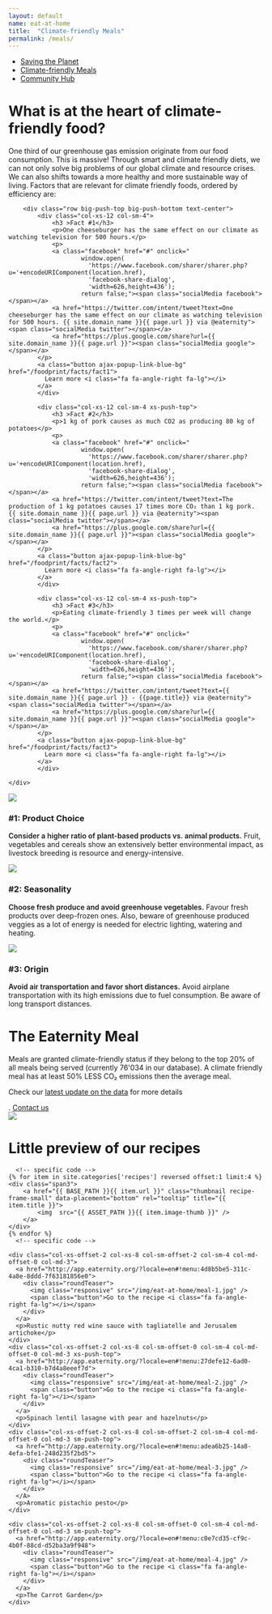 ```yaml
---
layout: default
name: eat-at-home
title:  "Climate-friendly Meals"
permalink: /meals/
---
```


<div class="container hidden-xs">
	<div class="row">
		<div class="col-xs-12 text-center">
			<ul class="subNavigation">
				<a href="/foodprint/"><li>Saving the Planet</li></a>
				<a href="/meals"><li class="current">Climate-friendly Meals</li></a>
				<!-- <a href="/meals/restaurants"><li>Eaternity-Restaurants</li></a> -->
				<a href="/meals/hub"><li>Community Hub</li></a>
				<a href="/contact"><liContact us</li></a>
			</ul>
		</div>
	</div>
</div>

<div class="container">
  <div class="row push-top small-push-bottom">
    <div class="col-xs-12 text-center">
      <h1>What is at the heart of climate-friendly food?</h1>
    </div>
  </div>
  <div class="row push-bottom">
    <div class="col-xs-12 col-sm-offset-1 col-sm-10 col-md-offset-2 col-md-8 text-center">
      <p>One third of our greenhouse gas emission originate from our food consumption. This is massive! Through smart and climate friendly diets, we can not only solve big problems of our global climate and resource crises. We can also shifts towards a more healthy and more sustainable way of living. Factors that are relevant for climate friendly foods, ordered by efficiency are:</p>
    </div>
  </div>

    	<div class="row big-push-top big-push-bottom text-center">
    		<div class="col-xs-12 col-sm-4">
    			<h3 >Fact #1</h3>
    			<p>One cheeseburger has the same effect on our climate as watching television for 500 hours.</p>
    			<p>
    			<a class="facebook" href="#" onclick="
    				    window.open(
    				      'https://www.facebook.com/sharer/sharer.php?u='+encodeURIComponent(location.href),
    				      'facebook-share-dialog',
    				      'width=626,height=436');
    				    return false;"><span class="socialMedia facebook"></span></a>
    	        <a href="https://twitter.com/intent/tweet?text=One cheeseburger has the same effect on our climate as watching television for 500 hours. {{ site.domain_name }}{{ page.url }} via @eaternity"><span class="socialMedia twitter"></span></a>
    	        <a href="https://plus.google.com/share?url={{ site.domain_name }}{{ page.url }}"><span class="socialMedia google"></span></a>
    	    </p>
    	    <a class="button ajax-popup-link-blue-bg" href="/foodprint/facts/fact1">
    	      Learn more <i class="fa fa-angle-right fa-lg"></i>
    	    </a>
    		</div>

    	    <div class="col-xs-12 col-sm-4 xs-push-top">
    	    	<h3 >Fact #2</h3>
    	    	<p>1 kg of pork causes as much CO2 as producing 80 kg of potatoes</p>
    	    	<p>
    	    	<a class="facebook" href="#" onclick="
    	    		    window.open(
    	    		      'https://www.facebook.com/sharer/sharer.php?u='+encodeURIComponent(location.href),
    	    		      'facebook-share-dialog',
    	    		      'width=626,height=436');
    	    		    return false;"><span class="socialMedia facebook"></span></a>
    	        <a href="https://twitter.com/intent/tweet?text=The production of 1 kg potatoes causes 17 times more CO₂ than 1 kg pork. {{ site.domain_name }}{{ page.url }} via @eaternity"><span class="socialMedia twitter"></span></a>
    	        <a href="https://plus.google.com/share?url={{ site.domain_name }}{{ page.url }}"><span class="socialMedia google"></span></a>
    	    </p>
    	    <a class="button ajax-popup-link-blue-bg" href="/foodprint/facts/fact2">
    	      Learn more <i class="fa fa-angle-right fa-lg"></i>
    	    </a>
    	    </div>

    	    <div class="col-xs-12 col-sm-4 xs-push-top">
    	    	<h3 >Fact #3</h3>
    	    	<p>Eating climate-friendly 3 times per week will change the world.</p>
    	    	<p>
    	    	<a class="facebook" href="#" onclick="
    	    		    window.open(
    	    		      'https://www.facebook.com/sharer/sharer.php?u='+encodeURIComponent(location.href),
    	    		      'facebook-share-dialog',
    	    		      'width=626,height=436');
    	    		    return false;"><span class="socialMedia facebook"></span></a>
    	        <a href="https://twitter.com/intent/tweet?text={{ site.domain_name }}{{ page.url }} - {{page.title}} via @eaternity"><span class="socialMedia twitter"></span></a>
    	        <a href="https://plus.google.com/share?url={{ site.domain_name }}{{ page.url }}"><span class="socialMedia google"></span></a>
    	    </p>
    	    <a class="button ajax-popup-link-blue-bg" href="/foodprint/facts/fact3">
    	      Learn more <i class="fa fa-angle-right fa-lg"></i>
    	    </a>
    	    </div>

  	</div>

</div>

<div class="window" style="background-image: url('/img/eat-at-home/eatathome-parallax.jpg')"></div>

<div class="container">

<div class="row big-push-bottom push-top">
	<div class="col-xs-12 col-sm-4 text-center">
		<img src="/img/eat-at-home/ingredients.svg" />
		<h3>#1: Product Choice</h3>
		<p><span style="font-weight:600">Consider a higher ratio of plant-based products vs. animal products.</span> Fruit, vegetables and cereals show an extensively better environmental impact, as livestock breeding is resource and energy-intensive.</p>
	</div>
	<div class="col-xs-12 col-sm-4 text-center xs-push-top">
		<img src="/img/eat-at-home/seasonality.svg" />
		<h3>#2: Seasonality</h3>
		<p><span style="font-weight:600">Choose fresh produce and avoid greenhouse vegetables.</span> Favour fresh products over deep-frozen ones. Also, beware of greenhouse produced veggies as a lot of energy is needed for electric lighting, watering and heating.</p>
	</div>
	<div class="col-xs-12 col-sm-4 text-center xs-push-top">
		<img src="/img/eat-at-home/regionality.svg" />
		<h3>#3: Origin</h3>
		<p><span style="font-weight:600">Avoid air transportation and favor short distances.</span> Avoid airplane transportation with its high emissions due to fuel consumption. Be aware of long transport distances.</p>
	</div>
</div>

  <div class="row big-push-top big-push-bottom verticalAlign" id="award">
    <div class="col-xs-12 col-sm-5">
      <div>
        <h1>The Eaternity Meal</h1>
        <p>Meals are granted climate-friendly status if they belong to the top 20% of all meals being served (currently 76'034 in our database). A climate friendly meal has at least <span class="semiBold">50% LESS CO₂</span> emissions then the average meal.</p>
				<p>Check our <a href="/blog/data-updates">latest update on the data</a> for more details</p>.
        <a class="button" href="/contact">Contact us<i class="fa fa-angle-right fa-lg"></i></a>
      </div>
    </div>
    <div class="col-xs-12 col-sm-7 xs-push-top">
      <img class="responsive" src="/img/eat-at-home/illustration-eaternity-meal.svg">
    </div>
  </div>

  <div class="row small-push-bottom">
    <div class="col-xs-12 text-center">
      <h1>Little preview of our recipes</h1>
    </div>
  </div>
  <div class="row push-bottom text-center">

      <!-- specific code -->
    {% for item in site.categories['recipes'] reversed offset:1 limit:4 %}
    <div class="span3">
    	<a href="{{ BASE_PATH }}{{ item.url }}" class="thumbnail recipe-frame-small" data-placement="bottom" rel="tooltip" title="{{ item.title }}">
    		<img  src="{{ ASSET_PATH }}{{ item.image-thumb }}" />
    	</a>
    </div>
    {% endfor %}
      <!-- specific code -->

    <div class="col-xs-offset-2 col-xs-8 col-sm-offset-2 col-sm-4 col-md-offset-0 col-md-3">
      <a href="http://app.eaternity.org/?locale=en#!menu:4d8b5be5-311c-4a8e-8ddd-7f63181856e0">
        <div class="roundTeaser">
          <img class="responsive" src="/img/eat-at-home/meal-1.jpg" />
          <span class="button">Go to the recipe <i class="fa fa-angle-right fa-lg"></i></span>
        </div>
      </a>
      <p>Rustic nutty red wine sauce with tagliatelle and Jerusalem artichoke</p>
    </div>
    <div class="col-xs-offset-2 col-xs-8 col-sm-offset-0 col-sm-4 col-md-offset-0 col-md-3 xs-push-top">
      <a href="http://app.eaternity.org/?locale=en#!menu:27defe12-6ad0-4ca1-b310-b7d4a8eeef7d">
        <div class="roundTeaser">
          <img class="responsive" src="/img/eat-at-home/meal-2.jpg" />
          <span class="button">Go to the recipe <i class="fa fa-angle-right fa-lg"></i></span>
        </div>
      </a>
      <p>Spinach lentil lasagne with pear and hazelnuts</p>
    </div>
    <div class="col-xs-offset-2 col-xs-8 col-sm-offset-2 col-sm-4 col-md-offset-0 col-md-3 sm-push-top">
      <a href="http://app.eaternity.org/?locale=en#!menu:adea6b25-14a8-4efa-bfe1-248d235f2bd5">
        <div class="roundTeaser">
          <img class="responsive" src="/img/eat-at-home/meal-3.jpg" />
          <span class="button">Go to the recipe <i class="fa fa-angle-right fa-lg"></i></span>
        </div>
      </A>
      <p>Aromatic pistachio pesto</p>
    </div>

    <div class="col-xs-offset-2 col-xs-8 col-sm-offset-0 col-sm-4 col-md-offset-0 col-md-3 sm-push-top">
      <a href="http://app.eaternity.org/?locale=en#!menu:c0e7cd35-cf9c-4b0f-88cd-d52ba3a9f948">
        <div class="roundTeaser">
          <img class="responsive" src="/img/eat-at-home/meal-4.jpg" />
          <span class="button">Go to the recipe <i class="fa fa-angle-right fa-lg"></i></span>
        </div>
      </a>
      <p>The Carrot Garden</p>
    </div>

  </div>
</div>

<script src="https://ajax.googleapis.com/ajax/libs/jquery/1.11.3/jquery.min.js"></script>

<script src="/js/jquery.magnific-popup.min.js"></script>

<script src="/js/bootstrap.min.js"></script>

<script src="/js/icheck.min.js"></script>
